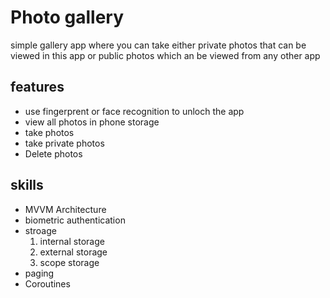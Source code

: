 # Photo gallery
 simple gallery app where you can take either private photos that can be viewed in this app 
 or public photos which an be viewed from any other app 
<h2>features</h2>
<ul>
    <li>use fingerprent or face recognition to unloch the app</li>
    <li>view all photos in phone storage</li>
    <li>take photos</li>
    <li>take private photos</li>
    <li>Delete photos</li>
</ul>
<h2>skills</h2>
<ul>
    <li>MVVM Architecture</li>
    <li>biometric authentication</li>
    <li>stroage
        <ol>
            <li>internal storage</li>
            <li>external storage</li> 
            <li>scope storage</li>  
        </ol>
    </li>
    <li>paging</li>
    <li>Coroutines</li>
</ul>
